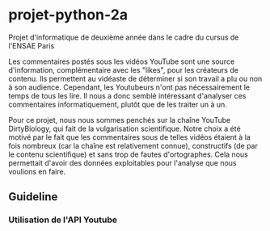 # projet-python-2a
Projet d'informatique de deuxième année dans le cadre du cursus de l'ENSAE Paris  

Les commentaires postés sous les vidéos YouTube sont une source d'information, complémentaire avec les "likes", pour les
créateurs de contenu. Ils permettent au vidéaste de déterminer si son travail a plu ou non à son audience. Cependant, 
les Youtubeurs n'ont pas nécessairement le temps de tous les lire. Il nous a donc semblé intéressant d'analyser ces 
commentaires informatiquement, plutôt que de les traiter un à un.  

Pour ce projet, nous nous sommes penchés sur la chaîne YouTube DirtyBiology, qui fait de la vulgarisation scientifique.
Notre choix a été motivé par le fait que les commentaires sous de telles vidéos étaient à la fois nombreux (car la 
chaîne est relativement connue), constructifs (de par le contenu scientifique) et sans trop de fautes d'ortographes.
Cela nous permettait d'avoir des données exploitables pour l'analyse que nous voulions en faire.  
## Guideline
### Utilisation de l'API Youtube